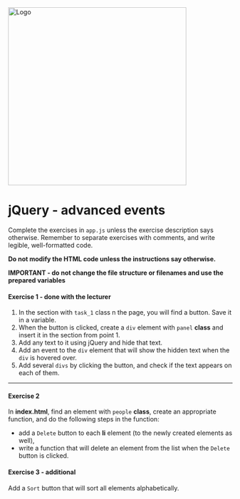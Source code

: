 <img alt="Logo" src="http://coderslab.pl/svg/logo-coderslab.svg" width="400">

#  jQuery - advanced events

Complete the exercises in `app.js` unless the exercise description says otherwise.
Remember to separate exercises with comments, and write legible, well-formatted code.   

**Do not modify the HTML code unless the instructions say otherwise.**

**IMPORTANT - do not change the file structure or filenames and use the prepared variables**

#### Exercise 1 - done with the lecturer

1. In the section with `task_1` class n the page, you will find a button. Save it in a variable.  
2. When the button is clicked, create a ```div``` element with ```panel``` **class** and insert it in the section from point 1.  
3. Add any text to it using jQuery and hide that text.
4. Add an event to the `div` element that will show the hidden text when the ```div``` is hovered over.
5. Add several `divs` by clicking the button, and check if the text appears on each of them.

-----------------------------------------------------------------------------------------------------

#### Exercise 2

In **index.html**, find an element with ```people``` **class**, create an appropriate function, and do the following steps in the function:
* add a ```Delete``` button to each **li** element (to the newly created elements as well),
* write a function that will delete an element from the list when the ```Delete``` button is clicked.

#### Exercise 3 - additional

Add a ```Sort``` button that will sort all elements alphabetically.
